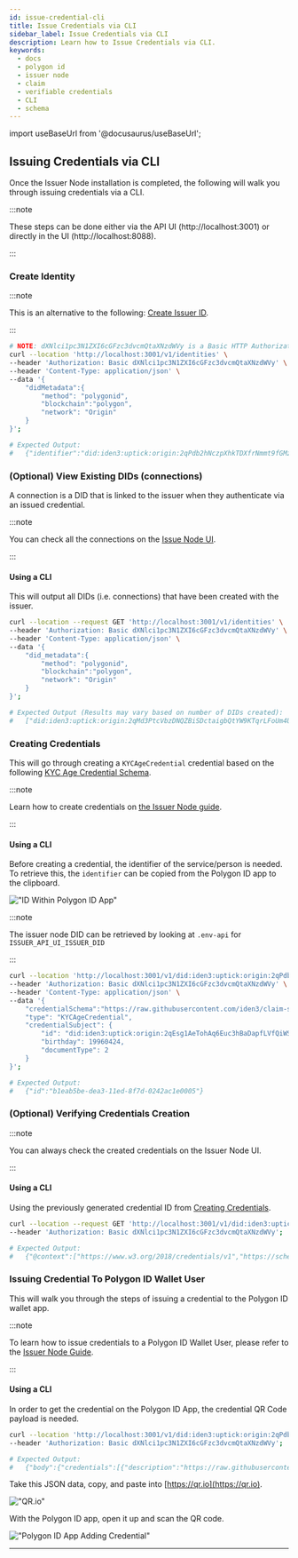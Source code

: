 ```yaml
---
id: issue-credential-cli
title: Issue Credentials via CLI
sidebar_label: Issue Credentials via CLI
description: Learn how to Issue Credentials via CLI.
keywords:
  - docs
  - polygon id
  - issuer node
  - claim
  - verifiable credentials
  - CLI
  - schema
---
```


import useBaseUrl from '@docusaurus/useBaseUrl';

## Issuing Credentials via CLI

Once the Issuer Node installation is completed, the following will walk you through issuing credentials via a CLI.

:::note

These steps can be done either via the API UI (http://localhost:3001) or directly in the UI (http://localhost:8088).

:::

### Create Identity

:::note

This is an alternative to the following: [<ins>Create Issuer ID</ins>](/docs/issuer/setup-issuer-ui.md#create-issuer-did).

:::

```bash
# NOTE: dXNlci1pc3N1ZXI6cGFzc3dvcmQtaXNzdWVy is a Basic HTTP Authorization as base64(user-issuer:password-issuer) from our .env-issuer file
curl --location 'http://localhost:3001/v1/identities' \
--header 'Authorization: Basic dXNlci1pc3N1ZXI6cGFzc3dvcmQtaXNzdWVy' \
--header 'Content-Type: application/json' \
--data '{
    "didMetadata":{
        "method": "polygonid",
        "blockchain":"polygon",
        "network": "Origin"
    }
}';

# Expected Output:
#   {"identifier":"did:iden3:uptick:origin:2qPdb2hNczpXhkTDXfrNmmt9fGMzfDHewUnqGLahYE","state":{"claimsTreeRoot":"eb3d346d16f849b3cc2be69bfc58091dfaf6d90574be26bb40222aea67e08505","createdAt":"2023-03-22T22:49:02.782896Z","modifiedAt":"2023-03-22T22:49:02.782896Z","state":"b25cf54e7e648a263658416194c41ef6ae2dec101c50dfb2febc5e96eaa87110","status":"confirmed"}}
```

### (Optional) View Existing DIDs (connections)

A connection is a DID that is linked to the issuer when they authenticate via an issued credential.

:::note

You can check all the connections on the [<ins>Issue Node UI</ins>](issuer-node-guide.md#connections).

:::

#### Using a CLI

This will output all DIDs (i.e. connections) that have been created with the issuer.

```bash
curl --location --request GET 'http://localhost:3001/v1/identities' \
--header 'Authorization: Basic dXNlci1pc3N1ZXI6cGFzc3dvcmQtaXNzdWVy' \
--header 'Content-Type: application/json' \
--data '{
    "did_metadata":{
        "method": "polygonid",
        "blockchain":"polygon",
        "network": "Origin"
    }
}';

# Expected Output (Results may vary based on number of DIDs created):
#   ["did:iden3:uptick:origin:2qMd3PtcVbzDNQZBiSDctaigbQtYW9KTqrLFoUm4Ur","did:iden3:uptick:origin:2qMeNWv9xSSvWyBpn5tDojzQ8sga4VtrfuAkV65zQa","did:iden3:uptick:origin:2qPdb2hNczpXhkTDXfrNmmt9fGMzfDHewUnqGLahYE","did:iden3:uptick:origin:2qLR2qA22RemPeQDsQwdrrMU3SM9CNLnRBhmQtzo5v","did:iden3:uptick:origin:2qHYtws8GQN3RniHLjPf5GuZUZtcD37o1MUgUmw287"]
```

### Creating Credentials

This will go through creating a `KYCAgeCredential` credential based on the following [KYC Age Credential Schema](https://raw.githubusercontent.com/iden3/claim-schema-vocab/main/schemas/json/KYCAgeCredential-v3.json).

:::note

Learn how to create credentials on [<ins>the Issuer Node guide</ins>](issuer-node-guide.md#schemas).

:::

#### Using a CLI

Before creating a credential, the identifier of the service/person is needed. To retrieve this, the `identifier` can be copied from the Polygon ID app to the clipboard.

!["ID Within Polygon ID App"](/img/polygonid-app-id.png)

:::note

The issuer node DID can be retrieved by looking at `.env-api` for `ISSUER_API_UI_ISSUER_DID`

:::

```bash
curl --location 'http://localhost:3001/v1/did:iden3:uptick:origin:2qPdb2hNczpXhkTDXfrNmmt9fGMzfDHewUnqGLahYE/claims' \
--header 'Authorization: Basic dXNlci1pc3N1ZXI6cGFzc3dvcmQtaXNzdWVy' \
--header 'Content-Type: application/json' \
--data '{
    "credentialSchema":"https://raw.githubusercontent.com/iden3/claim-schema-vocab/main/schemas/json/KYCAgeCredential-v3.json",
    "type": "KYCAgeCredential",
    "credentialSubject": {
        "id": "did:iden3:uptick:origin:2qEsg1AeTohAq6Euc3hBaDapfLVfQiWS7DUfvutYEq",
        "birthday": 19960424,
        "documentType": 2
    }
}';

# Expected Output:
#   {"id":"b1eab5be-dea3-11ed-8f7d-0242ac1e0005"}
```

### (Optional) Verifying Credentials Creation

:::note

You can always check the created credentials on the Issuer Node UI.

:::

#### Using a CLI

Using the previously generated credential ID from [Creating Credentials](#creating-credentials).

```bash
curl --location --request GET 'http://localhost:3001/v1/did:iden3:uptick:origin:2qPdb2hNczpXhkTDXfrNmmt9fGMzfDHewUnqGLahYE/claims/b1eab5be-dea3-11ed-8f7d-0242ac1e0005' \
--header 'Authorization: Basic dXNlci1pc3N1ZXI6cGFzc3dvcmQtaXNzdWVy';

# Expected Output:
#   {"@context":["https://www.w3.org/2018/credentials/v1","https://schema.iden3.io/core/jsonld/iden3proofs.jsonld","https://raw.githubusercontent.com/iden3/claim-schema-vocab/main/schemas/json-ld/kyc-v3.json-ld"],"credentialSchema":{"id":"https://raw.githubusercontent.com/iden3/claim-schema-vocab/main/schemas/json/KYCAgeCredential-v3.json","type":"JsonSchemaValidator2018"},"credentialStatus":{"id":"https://unique-forwaring-or-public-url.ngrok-free.app/v1/did%3Apolygonid%3Apolygon%3AOrigin%3A2qPdb2hNczpXhkTDXfrNmmt9fGMzfDHewUnqGLahUQ/claims/revocation/status/2512063162","revocationNonce":2512063162,"type":"SparseMerkleTreeProof"},"credentialSubject":{"birthday":19960424,"documentType":2,"id":"did:iden3:uptick:origin:2qEsg1AeTohAq6Euc3hBaDapfLVfQiWS7DUfvutYEq","type":"KYCAgeCredential"},"id":"http://localhost:3001/v1/did:iden3:uptick:origin:2qPdb2hNczpXhkTDXfrNmmt9fGMzfDHewUnqGLahYE/claims/b1eab5be-dea3-11ed-8f7d-0242ac1e0005","issuanceDate":"2023-04-19T11:16:56.433871253Z","issuer":"did:iden3:uptick:origin:2qPdb2hNczpXhkTDXfrNmmt9fGMzfDHewUnqGLahYE","proof":[{"type":"BJJSignature2021","issuerData":{"id":"did:iden3:uptick:origin:2qPdb2hNczpXhkTDXfrNmmt9fGMzfDHewUnqGLahYE","state":{"claimsTreeRoot":"78b7651adb5d063553f7fdc11d279a3e307880aef6dec2b347abf0df53a11d27","value":"....
```

### Issuing Credential To Polygon ID Wallet User

This will walk you through the steps of issuing a credential to the Polygon ID wallet app.

:::note

To learn how to issue credentials to a Polygon ID Wallet User, please refer to the [<ins>Issuer Node Guide</ins>](issuer-node-guide.md#schemas).

:::

#### Using a CLI

In order to get the credential on the Polygon ID App, the credential QR Code payload is needed.

```bash
curl --location 'http://localhost:3001/v1/did:iden3:uptick:origin:2qPdb2hNczpXhkTDXfrNmmt9fGMzfDHewUnqGLahYE/claims/b1eab5be-dea3-11ed-8f7d-0242ac1e0005/qrcode' \
--header 'Authorization: Basic dXNlci1pc3N1ZXI6cGFzc3dvcmQtaXNzdWVy';

# Expected Output:
#   {"body":{"credentials":[{"description":"https://raw.githubusercontent.com/iden3/claim-schema-vocab/main/schemas/json-ld/kyc-v3.json-ld#KYCAgeCredential","id":"b1eab5be-dea3-11ed-8f7d-0242ac1e0005"}],"url":"http://localhost:3001/v1/agent"},"from":"did:iden3:uptick:origin:2qPdb2hNczpXhkTDXfrNmmt9fGMzfDHewUnqGLahYE","id":"c01b66f1-d10b-4591-9dd6-8a94db1c112a","thid":"c01b66f1-d10b-4591-9dd6-8a94db1c112a","to":"did:iden3:uptick:origin:2qEsg1AeTohAq6Euc3hBaDapfLVfQiWS7DUfvutYEq","typ":"application/iden3comm-plain-json","type":"https://iden3-communication.io/credentials/1.0/offer"}
```

Take this JSON data, copy, and paste into [https://qr.io](https://qr.io).

!["QR.io"](/img/qrio.png)

With the Polygon ID app, open it up and scan the QR code.

!["Polygon ID App Adding Credential"](/img/polygonid-app-claim.png)

<!-- ### Verifying Credential

:::note

The goal is to build your own type of credential and ways to verify it, but this is an example of how things could work.

:::

A quick way to validate this KYCAge Claim is to use [https://verifier-demo.polygonid.me/](https://verifier-demo.polygonid.me/).

!["Verifier Selecting KYCAgeCredential"](/img/verifier-kycagecredential.png)

!["Verifier Verification Prompt"](/img/verifier-verification.png)

!["Polygon ID App Generating Proof"](/img/polygonid-app-proof.png)

!["Verifier Proof Verified"](/img/verifier-success-verified.png) -->

---
